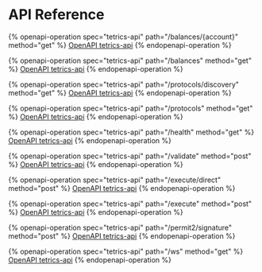 # API Reference

{% openapi-operation spec="tetrics-api" path="/balances/{account}" method="get" %}
[OpenAPI tetrics-api](https://4401d86825a13bf607936cc3a9f3897a.r2.cloudflarestorage.com/gitbook-x-prod-openapi/raw/c206d1b69ce262b185b7918df0c232f71d086d87efe50964ad3a2aa216b1941b.yaml?X-Amz-Algorithm=AWS4-HMAC-SHA256&X-Amz-Content-Sha256=UNSIGNED-PAYLOAD&X-Amz-Credential=dce48141f43c0191a2ad043a6888781c%2F20251021%2Fauto%2Fs3%2Faws4_request&X-Amz-Date=20251021T190827Z&X-Amz-Expires=172800&X-Amz-Signature=208d4144c52ba4679a9914fad277a3c286352291f54f8a2545c0d464553123f5&X-Amz-SignedHeaders=host&x-amz-checksum-mode=ENABLED&x-id=GetObject)
{% endopenapi-operation %}

{% openapi-operation spec="tetrics-api" path="/balances" method="get" %}
[OpenAPI tetrics-api](https://4401d86825a13bf607936cc3a9f3897a.r2.cloudflarestorage.com/gitbook-x-prod-openapi/raw/c206d1b69ce262b185b7918df0c232f71d086d87efe50964ad3a2aa216b1941b.yaml?X-Amz-Algorithm=AWS4-HMAC-SHA256&X-Amz-Content-Sha256=UNSIGNED-PAYLOAD&X-Amz-Credential=dce48141f43c0191a2ad043a6888781c%2F20251021%2Fauto%2Fs3%2Faws4_request&X-Amz-Date=20251021T190827Z&X-Amz-Expires=172800&X-Amz-Signature=208d4144c52ba4679a9914fad277a3c286352291f54f8a2545c0d464553123f5&X-Amz-SignedHeaders=host&x-amz-checksum-mode=ENABLED&x-id=GetObject)
{% endopenapi-operation %}

{% openapi-operation spec="tetrics-api" path="/protocols/discovery" method="get" %}
[OpenAPI tetrics-api](https://4401d86825a13bf607936cc3a9f3897a.r2.cloudflarestorage.com/gitbook-x-prod-openapi/raw/c206d1b69ce262b185b7918df0c232f71d086d87efe50964ad3a2aa216b1941b.yaml?X-Amz-Algorithm=AWS4-HMAC-SHA256&X-Amz-Content-Sha256=UNSIGNED-PAYLOAD&X-Amz-Credential=dce48141f43c0191a2ad043a6888781c%2F20251021%2Fauto%2Fs3%2Faws4_request&X-Amz-Date=20251021T190827Z&X-Amz-Expires=172800&X-Amz-Signature=208d4144c52ba4679a9914fad277a3c286352291f54f8a2545c0d464553123f5&X-Amz-SignedHeaders=host&x-amz-checksum-mode=ENABLED&x-id=GetObject)
{% endopenapi-operation %}

{% openapi-operation spec="tetrics-api" path="/protocols" method="get" %}
[OpenAPI tetrics-api](https://4401d86825a13bf607936cc3a9f3897a.r2.cloudflarestorage.com/gitbook-x-prod-openapi/raw/c206d1b69ce262b185b7918df0c232f71d086d87efe50964ad3a2aa216b1941b.yaml?X-Amz-Algorithm=AWS4-HMAC-SHA256&X-Amz-Content-Sha256=UNSIGNED-PAYLOAD&X-Amz-Credential=dce48141f43c0191a2ad043a6888781c%2F20251021%2Fauto%2Fs3%2Faws4_request&X-Amz-Date=20251021T190827Z&X-Amz-Expires=172800&X-Amz-Signature=208d4144c52ba4679a9914fad277a3c286352291f54f8a2545c0d464553123f5&X-Amz-SignedHeaders=host&x-amz-checksum-mode=ENABLED&x-id=GetObject)
{% endopenapi-operation %}

{% openapi-operation spec="tetrics-api" path="/health" method="get" %}
[OpenAPI tetrics-api](https://4401d86825a13bf607936cc3a9f3897a.r2.cloudflarestorage.com/gitbook-x-prod-openapi/raw/c206d1b69ce262b185b7918df0c232f71d086d87efe50964ad3a2aa216b1941b.yaml?X-Amz-Algorithm=AWS4-HMAC-SHA256&X-Amz-Content-Sha256=UNSIGNED-PAYLOAD&X-Amz-Credential=dce48141f43c0191a2ad043a6888781c%2F20251021%2Fauto%2Fs3%2Faws4_request&X-Amz-Date=20251021T190827Z&X-Amz-Expires=172800&X-Amz-Signature=208d4144c52ba4679a9914fad277a3c286352291f54f8a2545c0d464553123f5&X-Amz-SignedHeaders=host&x-amz-checksum-mode=ENABLED&x-id=GetObject)
{% endopenapi-operation %}

{% openapi-operation spec="tetrics-api" path="/validate" method="post" %}
[OpenAPI tetrics-api](https://4401d86825a13bf607936cc3a9f3897a.r2.cloudflarestorage.com/gitbook-x-prod-openapi/raw/c206d1b69ce262b185b7918df0c232f71d086d87efe50964ad3a2aa216b1941b.yaml?X-Amz-Algorithm=AWS4-HMAC-SHA256&X-Amz-Content-Sha256=UNSIGNED-PAYLOAD&X-Amz-Credential=dce48141f43c0191a2ad043a6888781c%2F20251021%2Fauto%2Fs3%2Faws4_request&X-Amz-Date=20251021T190827Z&X-Amz-Expires=172800&X-Amz-Signature=208d4144c52ba4679a9914fad277a3c286352291f54f8a2545c0d464553123f5&X-Amz-SignedHeaders=host&x-amz-checksum-mode=ENABLED&x-id=GetObject)
{% endopenapi-operation %}

{% openapi-operation spec="tetrics-api" path="/execute/direct" method="post" %}
[OpenAPI tetrics-api](https://4401d86825a13bf607936cc3a9f3897a.r2.cloudflarestorage.com/gitbook-x-prod-openapi/raw/c206d1b69ce262b185b7918df0c232f71d086d87efe50964ad3a2aa216b1941b.yaml?X-Amz-Algorithm=AWS4-HMAC-SHA256&X-Amz-Content-Sha256=UNSIGNED-PAYLOAD&X-Amz-Credential=dce48141f43c0191a2ad043a6888781c%2F20251021%2Fauto%2Fs3%2Faws4_request&X-Amz-Date=20251021T190827Z&X-Amz-Expires=172800&X-Amz-Signature=208d4144c52ba4679a9914fad277a3c286352291f54f8a2545c0d464553123f5&X-Amz-SignedHeaders=host&x-amz-checksum-mode=ENABLED&x-id=GetObject)
{% endopenapi-operation %}

{% openapi-operation spec="tetrics-api" path="/execute" method="post" %}
[OpenAPI tetrics-api](https://4401d86825a13bf607936cc3a9f3897a.r2.cloudflarestorage.com/gitbook-x-prod-openapi/raw/c206d1b69ce262b185b7918df0c232f71d086d87efe50964ad3a2aa216b1941b.yaml?X-Amz-Algorithm=AWS4-HMAC-SHA256&X-Amz-Content-Sha256=UNSIGNED-PAYLOAD&X-Amz-Credential=dce48141f43c0191a2ad043a6888781c%2F20251021%2Fauto%2Fs3%2Faws4_request&X-Amz-Date=20251021T190827Z&X-Amz-Expires=172800&X-Amz-Signature=208d4144c52ba4679a9914fad277a3c286352291f54f8a2545c0d464553123f5&X-Amz-SignedHeaders=host&x-amz-checksum-mode=ENABLED&x-id=GetObject)
{% endopenapi-operation %}

{% openapi-operation spec="tetrics-api" path="/permit2/signature" method="post" %}
[OpenAPI tetrics-api](https://4401d86825a13bf607936cc3a9f3897a.r2.cloudflarestorage.com/gitbook-x-prod-openapi/raw/c206d1b69ce262b185b7918df0c232f71d086d87efe50964ad3a2aa216b1941b.yaml?X-Amz-Algorithm=AWS4-HMAC-SHA256&X-Amz-Content-Sha256=UNSIGNED-PAYLOAD&X-Amz-Credential=dce48141f43c0191a2ad043a6888781c%2F20251021%2Fauto%2Fs3%2Faws4_request&X-Amz-Date=20251021T190827Z&X-Amz-Expires=172800&X-Amz-Signature=208d4144c52ba4679a9914fad277a3c286352291f54f8a2545c0d464553123f5&X-Amz-SignedHeaders=host&x-amz-checksum-mode=ENABLED&x-id=GetObject)
{% endopenapi-operation %}

{% openapi-operation spec="tetrics-api" path="/ws" method="get" %}
[OpenAPI tetrics-api](https://4401d86825a13bf607936cc3a9f3897a.r2.cloudflarestorage.com/gitbook-x-prod-openapi/raw/c206d1b69ce262b185b7918df0c232f71d086d87efe50964ad3a2aa216b1941b.yaml?X-Amz-Algorithm=AWS4-HMAC-SHA256&X-Amz-Content-Sha256=UNSIGNED-PAYLOAD&X-Amz-Credential=dce48141f43c0191a2ad043a6888781c%2F20251021%2Fauto%2Fs3%2Faws4_request&X-Amz-Date=20251021T190827Z&X-Amz-Expires=172800&X-Amz-Signature=208d4144c52ba4679a9914fad277a3c286352291f54f8a2545c0d464553123f5&X-Amz-SignedHeaders=host&x-amz-checksum-mode=ENABLED&x-id=GetObject)
{% endopenapi-operation %}
